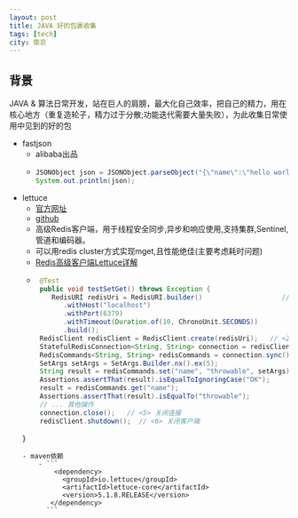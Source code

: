 ```yaml
---
layout: post
title: JAVA 好的包裹收集
tags: [tech]
city: 南京
---
```



背景
---------
JAVA & 算法日常开发，站在巨人的肩膀，最大化自己效率，把自己的精力，用在核心地方（重复造轮子，精力过于分散;功能迭代需要大量失败），为此收集日常使用中见到的好的包


+ fastjson
   - alibaba出品
   - ```java
     JSONObject json = JSONObject.parseObject("{\"name\":\"hello world!\"}");
     System.out.println(json);
     ```
+ lettuce
   - [官方网址](https://lettuce.io/)
   - [github](https://github.com/lettuce-io/lettuce-core)
   - 高级Redis客户端，用于线程安全同步,异步和响应使用,支持集群,Sentinel,管道和编码器。
   - 可以用redis cluster方式实现mget,且性能绝佳(主要考虑耗时问题)
   - [Redis高级客户端Lettuce详解](https://www.cnblogs.com/throwable/p/11601538.html)
   - ```java
      @Test
      public void testSetGet() throws Exception {
         RedisURI redisUri = RedisURI.builder()                    // <1> 创建单机连接的连接信息
            .withHost("localhost")
            .withPort(6379)
            .withTimeout(Duration.of(10, ChronoUnit.SECONDS))
            .build();
      RedisClient redisClient = RedisClient.create(redisUri);   // <2> 创建客户端
      StatefulRedisConnection<String, String> connection = redisClient.connect();     // <3> 创建线程安全的连接
      RedisCommands<String, String> redisCommands = connection.sync();                // <4> 创建同步命令
      SetArgs setArgs = SetArgs.Builder.nx().ex(5);
      String result = redisCommands.set("name", "throwable", setArgs);
      Assertions.assertThat(result).isEqualToIgnoringCase("OK");
      result = redisCommands.get("name");
      Assertions.assertThat(result).isEqualTo("throwable");
      // ... 其他操作
      connection.close();   // <5> 关闭连接
      redisClient.shutdown();  // <6> 关闭客户端
   }
  ```
  - maven依赖
      - ```
          <dependency>
            <groupId>io.lettuce</groupId>
            <artifactId>lettuce-core</artifactId>
            <version>5.1.8.RELEASE</version>
         </dependency>
        ```
